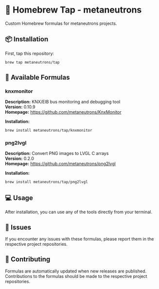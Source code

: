 # 🍺 Homebrew Tap - metaneutrons

Custom Homebrew formulas for metaneutrons projects.

## 📦 Installation

First, tap this repository:

```bash
brew tap metaneutrons/tap
```

## 🚀 Available Formulas


### knxmonitor

**Description:** KNX/EIB bus monitoring and debugging tool  
**Version:** 0.10.9  
**Homepage:** https://github.com/metaneutrons/KnxMonitor  

**Installation:**
```bash
brew install metaneutrons/tap/knxmonitor
```


### png2lvgl

**Description:** Convert PNG images to LVGL C arrays  
**Version:** 0.2.0  
**Homepage:** https://github.com/metaneutrons/png2lvgl  

**Installation:**
```bash
brew install metaneutrons/tap/png2lvgl
```


## 💻 Usage

After installation, you can use any of the tools directly from your terminal.

## 🐛 Issues

If you encounter any issues with these formulas, please report them in the respective project repositories.

## 🤝 Contributing

Formulas are automatically updated when new releases are published. Contributions to the formulas should be made to the respective project repositories.
